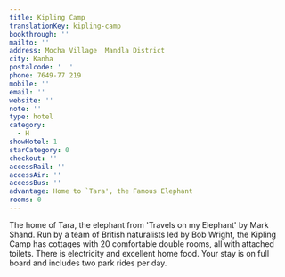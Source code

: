 ```yaml
---
title: Kipling Camp
translationKey: kipling-camp
bookthrough: ''
mailto: ''
address: Mocha Village  Mandla District
city: Kanha
postalcode: '  '
phone: 7649-77 219
mobile: ''
email: ''
website: ''
note: ''
type: hotel
category:
  - H
showHotel: 1
starCategory: 0
checkout: ''
accessRail: ''
accessAir: ''
accessBus: ''
advantage: Home to `Tara', the Famous Elephant
rooms: 0
---
```

The home of Tara, the elephant from 'Travels on my Elephant' by  Mark Shand.  Run by a team of British naturalists led by Bob Wright, the Kipling Camp has cottages with 20 comfortable double rooms, all with attached toilets. There is electricity and excellent home food.  Your stay is on full board and includes two park rides per day.